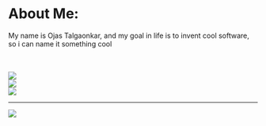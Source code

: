 #  About Me:
My name is Ojas Talgaonkar, and my goal in life is to invent cool software, so i can name it something cool<br><br><br>




![](https://github-readme-stats.vercel.app/api?username=OjasTalgaonkar&theme=dark&hide_border=false&include_all_commits=false&count_private=false)<br/>
![](https://github-readme-streak-stats.herokuapp.com/?user=OjasTalgaonkar&theme=dark&hide_border=false)<br/>
![](https://github-readme-stats.vercel.app/api/top-langs/?username=OjasTalgaonkar&theme=dark&hide_border=false&include_all_commits=false&count_private=false&layout=compact)

---
[![](https://visitcount.itsvg.in/api?id=OjasTalgaonkar&icon=0&color=0)](https://visitcount.itsvg.in)

<!-- Proudly created with GPRM ( https://gprm.itsvg.in ) -->
